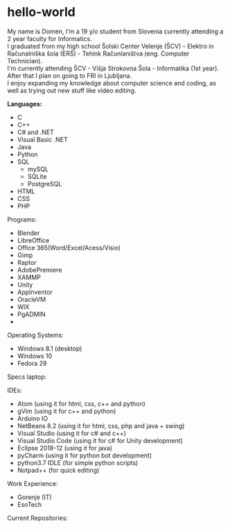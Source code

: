 # hello-world
My name is Domen, I'm a 19 y/o student from Slovenia currently attending a 2 year faculty for Informatics. <br/>
I graduated from my high school Šolski Center Velenje (ŠCV) - Elektro in Računalniška šola (ERŠ) - Tehink Računlaništva (eng. Computer Technician). <br/>
I'm currently attending ŠCV - Višja Strokovna Šola - Informatika (1st year). <br/>
After that I plan on going to FRI in Ljubljana. <br/>
I enjoy expanding my knowledge about computer science and coding, as well as trying out new stuff like video editing.

<b>Languages:</b>
<ul>
  <li>C</li>
  <li>C++</li>
  <li>C# and .NET</li>
  <li>Visual Basic .NET</li>
  <li>Java</li>
  <li>Python
  <li>SQL 
    <ul>
      <li>mySQL</li>
      <li>SQLite</li>
      <li>PostgreSQL</li>
    </ul>
  </i>
  <li>HTML</li>
  <li>CSS</li>
  <li>PHP</li>
</ul>

Programs:
- Blender
- LibreOffice
- Office 365(Word/Excel/Acess/Visio)
- Gimp
- Raptor
- AdobePremiere
- XAMMP
- Unity
- AppInventor
- OracleVM
- WIX
- PgADMIN
- 

Operating Systems:
- Windows 8.1 (desktop)
- Windows 10
- Fedora 29

Specs laptop:

IDEs:
- Atom (using it for html, css, c++ and python)
- gVim (using it for c++ and python)
- Arduino IO
- NetBeans 8.2 (using it for html, css, php and java + swing)
- Visual Studio (using it for c# and c++)
- Visual Studio Code (using it for c# for Unity development)
- Eclipse 2018-12 (using it for java)
- pyCharm (using it for python bot development)
- python3.7 IDLE (for simple python scripts)
- Notpad++ (for quick editing)

Work Experience:
- Gorenje (IT)
- EsoTech

Current Repositories:
